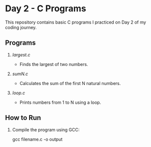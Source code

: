 # Day 2 - C Programs  

This repository contains basic C programs I practiced on Day 2 of my coding journey.  

## Programs  

1. *largest.c*  
   - Finds the largest of two numbers.  

2. *sumN.c*  
   - Calculates the sum of the first N natural numbers.  

3. *loop.c*  
   - Prints numbers from 1 to N using a loop.  

## How to Run  

1. Compile the program using GCC:  
   
   gcc filename.c -o output
